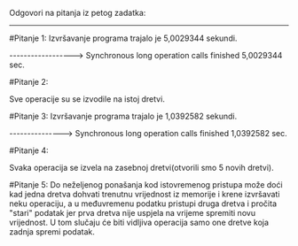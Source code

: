 ﻿Odgovori na pitanja iz petog zadatka:
*************************************

#Pitanje 1:
Izvršavanje programa trajalo je 5,0029344 sekundi. 

------------------> Synchronous long operation calls finished 5,0029344 sec.


#Pitanje 2:

Sve operacije su se izvodile na istoj dretvi.


#Pitanje 3:
Izvršavanje programa trajalo je 1,0392582 sekundi.

---------------> Synchronous long operation calls finished 1,0392582 sec.

#Pitanje 4:

Svaka operacija se izvela na zasebnoj dretvi(otvorili smo 5 novih dretvi).

#Pitanje 5:
Do neželjenog ponašanja kod istovremenog pristupa može doći kad jedna dretva dohvati trenutnu vrijednost iz memorije i 
krene izvršavati neku operaciju, a u međuvremenu podatku pristupi druga dretva i pročita "stari" podatak jer prva dretva nije uspjela na vrijeme spremiti novu vrijednost. 
U tom slučaju će biti vidljiva operacija samo one dretve koja zadnja spremi podatak.   
